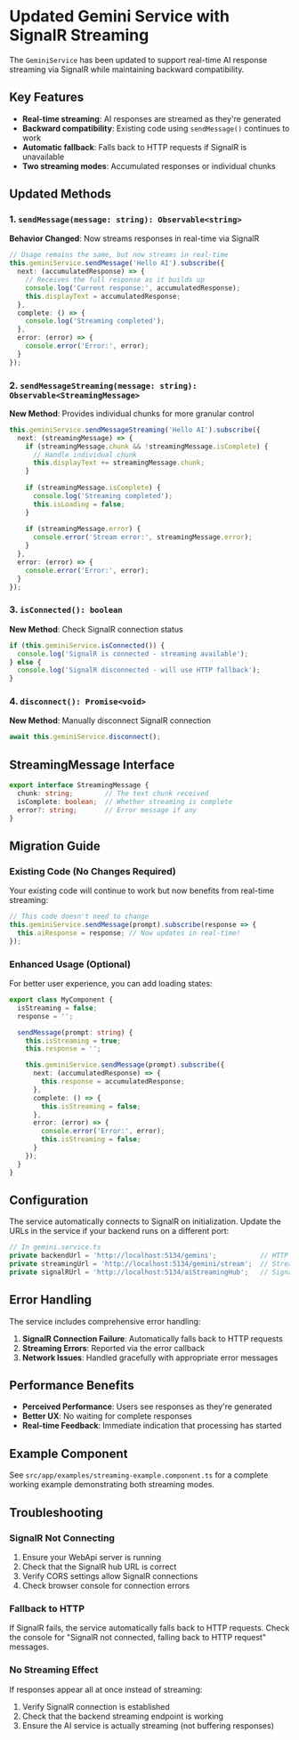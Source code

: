 # Updated Gemini Service with SignalR Streaming

The `GeminiService` has been updated to support real-time AI response streaming via SignalR while maintaining backward compatibility.

## Key Features

- **Real-time streaming**: AI responses are streamed as they're generated
- **Backward compatibility**: Existing code using `sendMessage()` continues to work
- **Automatic fallback**: Falls back to HTTP requests if SignalR is unavailable
- **Two streaming modes**: Accumulated responses or individual chunks

## Updated Methods

### 1. `sendMessage(message: string): Observable<string>`

**Behavior Changed**: Now streams responses in real-time via SignalR

```typescript
// Usage remains the same, but now streams in real-time
this.geminiService.sendMessage('Hello AI').subscribe({
  next: (accumulatedResponse) => {
    // Receives the full response as it builds up
    console.log('Current response:', accumulatedResponse);
    this.displayText = accumulatedResponse;
  },
  complete: () => {
    console.log('Streaming completed');
  },
  error: (error) => {
    console.error('Error:', error);
  }
});
```

### 2. `sendMessageStreaming(message: string): Observable<StreamingMessage>`

**New Method**: Provides individual chunks for more granular control

```typescript
this.geminiService.sendMessageStreaming('Hello AI').subscribe({
  next: (streamingMessage) => {
    if (streamingMessage.chunk && !streamingMessage.isComplete) {
      // Handle individual chunk
      this.displayText += streamingMessage.chunk;
    }
    
    if (streamingMessage.isComplete) {
      console.log('Streaming completed');
      this.isLoading = false;
    }
    
    if (streamingMessage.error) {
      console.error('Stream error:', streamingMessage.error);
    }
  },
  error: (error) => {
    console.error('Error:', error);
  }
});
```

### 3. `isConnected(): boolean`

**New Method**: Check SignalR connection status

```typescript
if (this.geminiService.isConnected()) {
  console.log('SignalR is connected - streaming available');
} else {
  console.log('SignalR disconnected - will use HTTP fallback');
}
```

### 4. `disconnect(): Promise<void>`

**New Method**: Manually disconnect SignalR connection

```typescript
await this.geminiService.disconnect();
```

## StreamingMessage Interface

```typescript
export interface StreamingMessage {
  chunk: string;        // The text chunk received
  isComplete: boolean;  // Whether streaming is complete
  error?: string;       // Error message if any
}
```

## Migration Guide

### Existing Code (No Changes Required)

Your existing code will continue to work but now benefits from real-time streaming:

```typescript
// This code doesn't need to change
this.geminiService.sendMessage(prompt).subscribe(response => {
  this.aiResponse = response; // Now updates in real-time!
});
```

### Enhanced Usage (Optional)

For better user experience, you can add loading states:

```typescript
export class MyComponent {
  isStreaming = false;
  response = '';

  sendMessage(prompt: string) {
    this.isStreaming = true;
    this.response = '';

    this.geminiService.sendMessage(prompt).subscribe({
      next: (accumulatedResponse) => {
        this.response = accumulatedResponse;
      },
      complete: () => {
        this.isStreaming = false;
      },
      error: (error) => {
        console.error('Error:', error);
        this.isStreaming = false;
      }
    });
  }
}
```

## Configuration

The service automatically connects to SignalR on initialization. Update the URLs in the service if your backend runs on a different port:

```typescript
// In gemini.service.ts
private backendUrl = 'http://localhost:5134/gemini';           // HTTP fallback
private streamingUrl = 'http://localhost:5134/gemini/stream';  // Streaming endpoint
private signalRUrl = 'http://localhost:5134/aiStreamingHub';   // SignalR hub
```

## Error Handling

The service includes comprehensive error handling:

1. **SignalR Connection Failure**: Automatically falls back to HTTP requests
2. **Streaming Errors**: Reported via the error callback
3. **Network Issues**: Handled gracefully with appropriate error messages

## Performance Benefits

- **Perceived Performance**: Users see responses as they're generated
- **Better UX**: No waiting for complete responses
- **Real-time Feedback**: Immediate indication that processing has started

## Example Component

See `src/app/examples/streaming-example.component.ts` for a complete working example demonstrating both streaming modes.

## Troubleshooting

### SignalR Not Connecting

1. Ensure your WebApi server is running
2. Check that the SignalR hub URL is correct
3. Verify CORS settings allow SignalR connections
4. Check browser console for connection errors

### Fallback to HTTP

If SignalR fails, the service automatically falls back to HTTP requests. Check the console for "SignalR not connected, falling back to HTTP request" messages.

### No Streaming Effect

If responses appear all at once instead of streaming:
1. Verify SignalR connection is established
2. Check that the backend streaming endpoint is working
3. Ensure the AI service is actually streaming (not buffering responses)